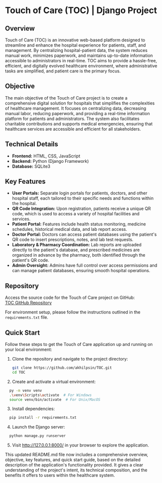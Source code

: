 # Touch of Care (TOC) | Django Project  
  
## Overview  
  
Touch of Care (TOC) is an innovative web-based platform designed to streamline and enhance the hospital experience for patients, staff, and management. By centralizing hospital-patient data, the system reduces manual work, minimizes paperwork, and maintains up-to-date information accessible to administrators in real-time. TOC aims to provide a hassle-free, efficient, and digitally evolved healthcare environment, where administrative tasks are simplified, and patient care is the primary focus.  
  
## Objective  
  
The main objective of the Touch of Care project is to create a comprehensive digital solution for hospitals that simplifies the complexities of healthcare management. It focuses on centralizing data, decreasing manual labor, reducing paperwork, and providing a real-time information platform for patients and administrators. The system also facilitates charitable contributions and supports medical emergencies, ensuring that healthcare services are accessible and efficient for all stakeholders.  
  
## Technical Details  
  
- **Frontend:** HTML, CSS, JavaScript  
- **Backend:** Python (Django Framework)  
- **Database:** SQLite3  
  
## Key Features  
  
- **User Portals:** Separate login portals for patients, doctors, and other hospital staff, each tailored to their specific needs and functions within the hospital.  
- **QR Code Integration:** Upon registration, patients receive a unique QR code, which is used to access a variety of hospital facilities and services.  
- **Patient Portal:** Features include health status monitoring, medicine schedules, historical medical data, and lab report access.  
- **Doctor Portal:** Doctors can access patient databases using the patient's QR code to insert prescriptions, notes, and lab test requests.  
- **Laboratory & Pharmacy Coordination:** Lab reports are uploaded directly to the patient's database, and prescribed medicines are organized in advance by the pharmacy, both identified through the patient's QR code.  
- **Admin Oversight:** Admins have full control over access permissions and can manage patient databases, ensuring smooth hospital operations.  
  
## Repository  
  
Access the source code for the Touch of Care project on GitHub:  
[TOC GitHub Repository](https://github.com/akhilpsin/TOC.git)  
  
For environment setup, please follow the instructions outlined in the `requirements.txt` file.  
  
## Quick Start  
  
Follow these steps to get the Touch of Care application up and running on your local environment:  
  
1. Clone the repository and navigate to the project directory:  
   ```bash  
   git clone https://github.com/akhilpsin/TOC.git  
   cd TOC
   ```
 
2. Create and activate a virtual environment:
```bash
  py -m venv venv
  .\venv\Scripts\activate  # For Windows  
  source venv/bin/activate  # For Unix/MacOS
```

3. Install dependencies:
```bash
  pip install -r requirements.txt  
```
 
4. Launch the Django server:
```bash
  python manage.py runserver   
```

5. Visit http://127.0.0.1:8000/ in your browser to explore the application.

This updated README.md file now includes a comprehensive overview, objective, key features, and quick start guide, based on the detailed description of the application's functionality provided. It gives a clear understanding of the project's intent, its technical composition, and the benefits it offers to users within the healthcare system.
